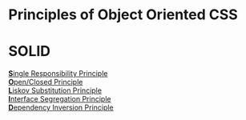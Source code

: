 # Principles of Object Oriented CSS

# SOLID

[**S**ingle Responsibility Principle][S]  
[**O**pen/Closed Principle][O]  
[**L**iskov Substitution Principle][L]  
[**I**nterface Segregation Principle][I]  
[**D**ependency Inversion Principle][D]

[S]: single-responsibility-principle
[O]: open-closed-principle
[L]: liskov-substitution-principle
[I]: interface-segregation-principle
[D]: dependency-inversion-principle
